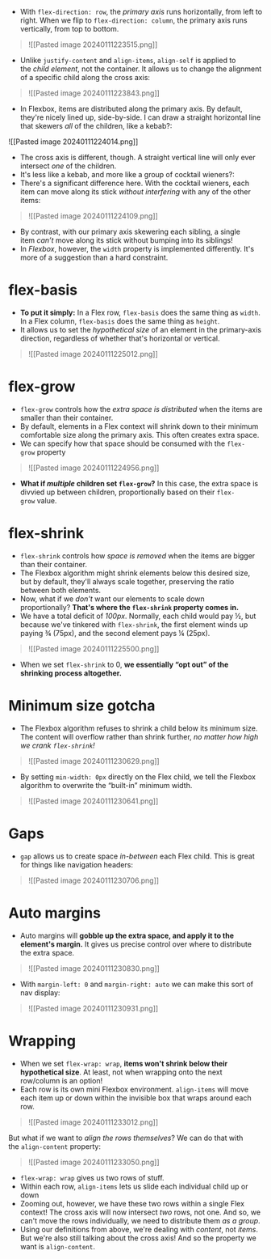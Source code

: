 - With `flex-direction: row`, the _primary axis_ runs horizontally, from left to right. When we flip to `flex-direction: column`, the primary axis runs vertically, from top to bottom.

>![[Pasted image 20240111223515.png]]

- Unlike `justify-content` and `align-items`, `align-self` is applied to the _child element_, not the container. It allows us to change the alignment of a specific child along the cross axis:

> ![[Pasted image 20240111223843.png]]

- In Flexbox, items are distributed along the primary axis. By default, they're nicely lined up, side-by-side. I can draw a straight horizontal line that skewers _all_ of the children, like a kebab?:

![[Pasted image 20240111224014.png]]
- The cross axis is different, though. A straight vertical line will only ever intersect _one_ of the children.
- It's less like a kebab, and more like a group of cocktail wieners?:
- There's a significant difference here. With the cocktail wieners, each item can move along its stick _without interfering_ with any of the other items:

>![[Pasted image 20240111224109.png]]

- By contrast, with our primary axis skewering each sibling, a single item _can’t_ move along its stick without bumping into its siblings!
- In _Flexbox_, however, the `width` property is implemented differently. It's more of a suggestion than a hard constraint.

# flex-basis
- **To put it simply:** In a Flex row, `flex-basis` does the same thing as `width`. In a Flex column, `flex-basis` does the same thing as `height`.
- It allows us to set the _hypothetical size_ of an element in the primary-axis direction, regardless of whether that's horizontal or vertical.
>![[Pasted image 20240111225012.png]]


# flex-grow
- `flex-grow` controls how the _extra space is distributed_ when the items are smaller than their container.
- By default, elements in a Flex context will shrink down to their minimum comfortable size along the primary axis. This often creates extra space.
- We can specify how that space should be consumed with the `flex-grow` property

> ![[Pasted image 20240111224956.png]]

- **What if _multiple_ children set `flex-grow`?** In this case, the extra space is divvied up between children, proportionally based on their `flex-grow` value.

# flex-shrink
- `flex-shrink` controls how _space is removed_ when the items are bigger than their container.
- The Flexbox algorithm might shrink elements below this desired size, but by default, they'll always scale together, preserving the ratio between both elements.
- Now, what if we _don't_ want our elements to scale down proportionally? **That's where the `flex-shrink` property comes in.**
- We have a total deficit of _100px_. Normally, each child would pay ½, but because we've tinkered with `flex-shrink`, the first element winds up paying ¾ (75px), and the second element pays ¼ (25px).

>![[Pasted image 20240111225500.png]]

- When we set `flex-shrink` to 0, **we essentially “opt out” of the shrinking process altogether.**

# Minimum size gotcha
- The Flexbox algorithm refuses to shrink a child below its minimum size. The content will overflow rather than shrink further, _no matter how high we crank `flex-shrink`!_

>![[Pasted image 20240111230629.png]]

- By setting `min-width: 0px` directly on the Flex child, we tell the Flexbox algorithm to overwrite the “built-in” minimum width.

>![[Pasted image 20240111230641.png]]
# Gaps
- `gap` allows us to create space _in-between_ each Flex child. This is great for things like navigation headers:

>![[Pasted image 20240111230706.png]]

# Auto margins
- Auto margins will **gobble up the extra space, and apply it to the element's margin.** It gives us precise control over where to distribute the extra space.

>![[Pasted image 20240111230830.png]]

- With `margin-left: 0` and `margin-right: auto` we can make this sort of nav display:

>![[Pasted image 20240111230931.png]]

# Wrapping
- When we set `flex-wrap: wrap`, **items won't shrink below their hypothetical size**. At least, not when wrapping onto the next row/column is an option!
- Each row is its own mini Flexbox environment. `align-items` will move each item up or down within the invisible box that wraps around each row.

>![[Pasted image 20240111233012.png]]

But what if we want to _align the rows themselves_? We can do that with the `align-content` property:

> ![[Pasted image 20240111233050.png]]

- `flex-wrap: wrap` gives us two rows of stuff.
- Within each row, `align-items` lets us slide each individual child up or down
- Zooming out, however, we have these two rows within a single Flex context! The cross axis will now intersect _two_ rows, not one. And so, we can't move the rows individually, we need to distribute them _as a group_.
- Using our definitions from above, we're dealing with _content_, not _items_. But we're also still talking about the cross axis! And so the property we want is `align-content`.

